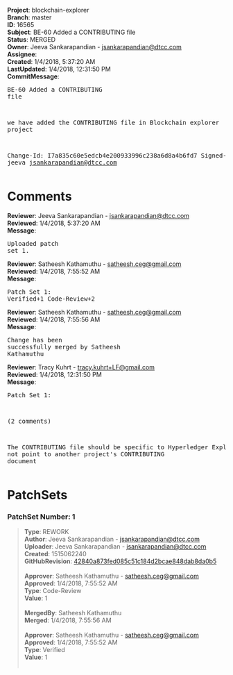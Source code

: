<strong>Project</strong>: blockchain-explorer<br><strong>Branch</strong>: master<br><strong>ID</strong>: 16565<br><strong>Subject</strong>: BE-60 Added a CONTRIBUTING file<br><strong>Status</strong>: MERGED<br><strong>Owner</strong>: Jeeva Sankarapandian - jsankarapandian@dtcc.com<br><strong>Assignee</strong>:<br><strong>Created</strong>: 1/4/2018, 5:37:20 AM<br><strong>LastUpdated</strong>: 1/4/2018, 12:31:50 PM<br><strong>CommitMessage</strong>:<br><pre>BE-60 Added a CONTRIBUTING file

we have added the CONTRIBUTING file in Blockchain explorer project

Change-Id: I7a835c60e5edcb4e200933996c238a6d8a4b6fd7
Signed-off-by: jeeva <jsankarapandian@dtcc.com>
</pre><h1>Comments</h1><strong>Reviewer</strong>: Jeeva Sankarapandian - jsankarapandian@dtcc.com<br><strong>Reviewed</strong>: 1/4/2018, 5:37:20 AM<br><strong>Message</strong>: <pre>Uploaded patch set 1.</pre><strong>Reviewer</strong>: Satheesh Kathamuthu - satheesh.ceg@gmail.com<br><strong>Reviewed</strong>: 1/4/2018, 7:55:52 AM<br><strong>Message</strong>: <pre>Patch Set 1: Verified+1 Code-Review+2</pre><strong>Reviewer</strong>: Satheesh Kathamuthu - satheesh.ceg@gmail.com<br><strong>Reviewed</strong>: 1/4/2018, 7:55:56 AM<br><strong>Message</strong>: <pre>Change has been successfully merged by Satheesh Kathamuthu</pre><strong>Reviewer</strong>: Tracy Kuhrt - tracy.kuhrt+LF@gmail.com<br><strong>Reviewed</strong>: 1/4/2018, 12:31:50 PM<br><strong>Message</strong>: <pre>Patch Set 1:

(2 comments)

The CONTRIBUTING file should be specific to Hyperledger Explorer and not point to another project's CONTRIBUTING document</pre><h1>PatchSets</h1><h3>PatchSet Number: 1</h3><blockquote><strong>Type</strong>: REWORK<br><strong>Author</strong>: Jeeva Sankarapandian - jsankarapandian@dtcc.com<br><strong>Uploader</strong>: Jeeva Sankarapandian - jsankarapandian@dtcc.com<br><strong>Created</strong>: 1515062240<br><strong>GitHubRevision</strong>: [42840a873fed085c51c184d2bcae848dab8da0b5](https://github.com/hyperledger/blockchain-explorer/commit/42840a873fed085c51c184d2bcae848dab8da0b5)<br><br><strong>Approver</strong>: Satheesh Kathamuthu - satheesh.ceg@gmail.com<br><strong>Approved</strong>: 1/4/2018, 7:55:52 AM<br><strong>Type</strong>: Code-Review<br><strong>Value</strong>: 1<br><br><strong>MergedBy</strong>: Satheesh Kathamuthu<br><strong>Merged</strong>: 1/4/2018, 7:55:56 AM<br><br><strong>Approver</strong>: Satheesh Kathamuthu - satheesh.ceg@gmail.com<br><strong>Approved</strong>: 1/4/2018, 7:55:52 AM<br><strong>Type</strong>: Verified<br><strong>Value</strong>: 1<br><br></blockquote>